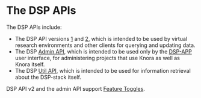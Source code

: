 <!---
Copyright © 2015-2021 the contributors (see Contributors.md).

This file is part of DSP — DaSCH Service Platform.

DSP is free software: you can redistribute it and/or modify
it under the terms of the GNU Affero General Public License as published
by the Free Software Foundation, either version 3 of the License, or
(at your option) any later version.

DSP is distributed in the hope that it will be useful,
but WITHOUT ANY WARRANTY; without even the implied warranty of
MERCHANTABILITY or FITNESS FOR A PARTICULAR PURPOSE.  See the
GNU Affero General Public License for more details.

You should have received a copy of the GNU Affero General Public
License along with DSP.  If not, see <http://www.gnu.org/licenses/>.
-->

# The DSP APIs

The DSP APIs include:

* The DSP API versions [1](api-v1/index.md) and [2](api-v2/index.md), which is intended to be used by
  virtual research environments and other clients for querying and updating
  data.
* The DSP [Admin API](api-admin/index.md), which is intended to be used only by the
  [DSP-APP](https://github.com/dasch-swiss/dsp-app) user interface, for
  administering projects that use Knora as well as Knora itself.
* The DSP [Util API](api-util/index.md), which is intended to be used for information retrieval
  about the DSP-stack itself.

DSP API v2 and the admin API support [Feature Toggles](feature-toggles.md).
